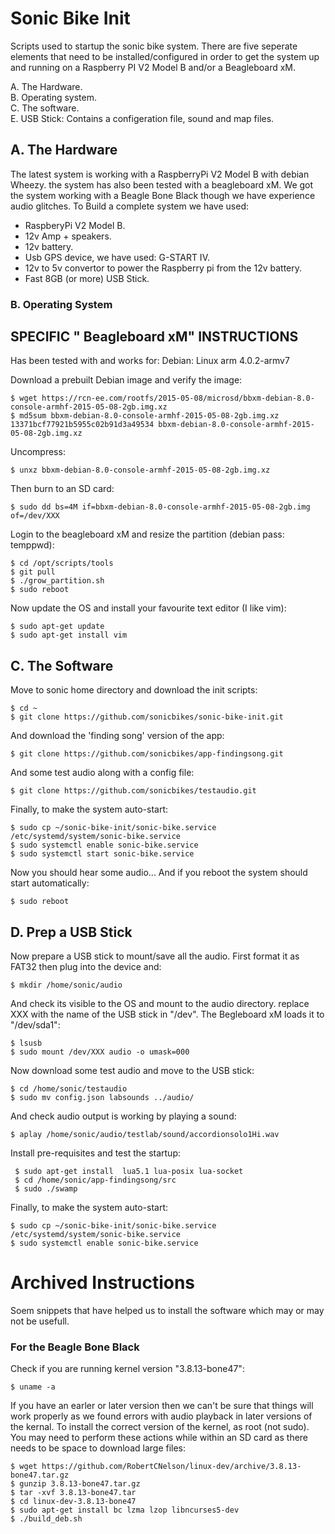 Sonic Bike Init
============================

Scripts used to startup the sonic bike system. There are five seperate elements that need to be installed/configured in order to get the system up and running on a Raspberry PI V2 Model B and/or a Beagleboard xM.

A. The Hardware. <br />
B. Operating system. <br />
C. The software.<br />
E. USB Stick: Contains a configeration file, sound and map files.

## A. The Hardware
The latest system is working with a RaspberryPi V2 Model B with debian Wheezy. the system has also been tested with a beagleboard xM. We got the system working with a Beagle Bone Black though we have experience audio glitches. To Build a complete system we have used:

- RaspberyPi V2 Model B.
- 12v Amp + speakers.
- 12v battery. 
- Usb GPS device, we have used: G-START IV.
- 12v to 5v convertor to power the Raspberry pi from the 12v battery. 
- Fast 8GB (or more) USB Stick.


### B. Operating System

## SPECIFIC " Beagleboard xM" INSTRUCTIONS
Has been tested with and works for: Debian: Linux arm 4.0.2-armv7

Download a prebuilt Debian image and verify the image:

	$ wget https://rcn-ee.com/rootfs/2015-05-08/microsd/bbxm-debian-8.0-console-armhf-2015-05-08-2gb.img.xz
	$ md5sum bbxm-debian-8.0-console-armhf-2015-05-08-2gb.img.xz 13371bcf77921b5955c02b91d3a49534 bbxm-debian-8.0-console-armhf-2015-05-08-2gb.img.xz

Uncompress:

	$ unxz bbxm-debian-8.0-console-armhf-2015-05-08-2gb.img.xz

Then burn to an SD card:

	$ sudo dd bs=4M if=bbxm-debian-8.0-console-armhf-2015-05-08-2gb.img of=/dev/XXX

Login to the beagleboard xM and resize the partition (debian pass: temppwd):

	$ cd /opt/scripts/tools
	$ git pull
	$ ./grow_partition.sh
	$ sudo reboot
	
Now update the OS and install your favourite text editor (I like vim):

	$ sudo apt-get update
	$ sudo apt-get install vim

## C. The Software
Move to sonic home directory and download the init scripts:

	$ cd ~
	$ git clone https://github.com/sonicbikes/sonic-bike-init.git

And download the 'finding song' version of the app:

	$ git clone https://github.com/sonicbikes/app-findingsong.git

And some test audio along with a config file:

	$ git clone https://github.com/sonicbikes/testaudio.git

Finally, to make the system auto-start:

	$ sudo cp ~/sonic-bike-init/sonic-bike.service  /etc/systemd/system/sonic-bike.service
	$ sudo systemctl enable sonic-bike.service
	$ sudo systemctl start sonic-bike.service

Now you should hear some audio... And if you reboot the system should start automatically:

    $ sudo reboot

## D. Prep a USB Stick

Now prepare a USB stick to mount/save all the audio. First format it as FAT32 then plug into the device and: 

	$ mkdir /home/sonic/audio
	
And check its visible to the OS and mount to the audio directory. replace XXX with the name of the USB stick in "/dev". The Begleboard xM loads it to "/dev/sda1":

	$ lsusb
	$ sudo mount /dev/XXX audio -o umask=000
	
Now download some test audio and move to the USB stick:

	$ cd /home/sonic/testaudio
	$ sudo mv config.json labsounds ../audio/

And check audio output is working by playing a sound:

	$ aplay /home/sonic/audio/testlab/sound/accordionsolo1Hi.wav 

Install pre-requisites and test the startup:

	 $ sudo apt-get install  lua5.1 lua-posix lua-socket
	 $ cd /home/sonic/app-findingsong/src
	 $ sudo ./swamp

Finally, to make the system auto-start:

	$ sudo cp ~/sonic-bike-init/sonic-bike.service  /etc/systemd/system/sonic-bike.service
	$ sudo systemctl enable sonic-bike.service
	



Archived Instructions
============================
Soem snippets that have helped us to install the software which may or may not be usefull. 

### For the Beagle Bone Black
Check if you are running kernel version "3.8.13-bone47":

    $ uname -a
    
If you have an earler or later version then we can't be sure that things will work properly as we found errors with audio playback in later versions of the kernal. To install the correct version of the kernel, as root (not sudo). You may need to perform these actions while within an SD card as there needs to be space to download large files:

    $ wget https://github.com/RobertCNelson/linux-dev/archive/3.8.13-bone47.tar.gz
    $ gunzip 3.8.13-bone47.tar.gz
    $ tar -xvf 3.8.13-bone47.tar
    $ cd linux-dev-3.8.13-bone47
    $ sudo apt-get install bc lzma lzop libncurses5-dev 
    $ ./build_deb.sh
